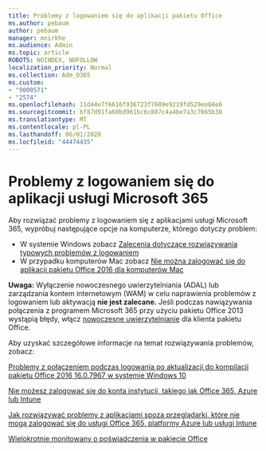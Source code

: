 ```yaml
---
title: Problemy z logowaniem się do aplikacji pakietu Office
ms.author: pebaum
author: pebaum
manager: mnirkhe
ms.audience: Admin
ms.topic: article
ROBOTS: NOINDEX, NOFOLLOW
localization_priority: Normal
ms.collection: Adm_O365
ms.custom:
- "9000571"
- "2574"
ms.openlocfilehash: 11d44e7f6616f936723f7609e9219fd529ee68e6
ms.sourcegitcommit: bf87d91fa60bd961bc6c887c4a4be7a3c7665b38
ms.translationtype: MT
ms.contentlocale: pl-PL
ms.lasthandoff: 06/01/2020
ms.locfileid: "44474435"
---
```

# <a name="issues-signing-into-microsoft-365-apps"></a>Problemy z logowaniem się do aplikacji usługi Microsoft 365

Aby rozwiązać problemy z logowaniem się z aplikacjami usługi Microsoft 365, wypróbuj następujące opcje na komputerze, którego dotyczy problem:  

- W systemie Windows zobacz [Zalecenia dotyczące rozwiązywania typowych problemów z logowaniem](https://docs.microsoft.com/office365/troubleshoot/administration/disabling-adal-wam-not-recommended#recommendations-on-resolving-common-sign-in-issues)
- W przypadku komputerów Mac zobacz [Nie można zalogować się do aplikacji pakietu Office 2016 dla komputerów Mac](https://docs.microsoft.com/office365/troubleshoot/authentication/sign-in-to-office-2016-for-mac-fail)

**Uwaga:** Wyłączenie nowoczesnego uwierzytelniania (ADAL) lub zarządzania kontem internetowym (WAM) w celu naprawienia problemów z logowaniem lub aktywacją **nie jest zalecane.** Jeśli podczas nawiązywania połączenia z programem Microsoft 365 przy użyciu pakietu Office 2013 wystąpią błędy, włącz [nowoczesne uwierzytelnianie](https://docs.microsoft.com/office365/admin/security-and-compliance/enable-modern-authentication) dla klienta pakietu Office.

Aby uzyskać szczegółowe informacje na temat rozwiązywania problemów, zobacz:

[Problemy z połączeniem podczas logowania po aktualizacji do kompilacji pakietu Office 2016 16.0.7967 w systemie Windows 10](https://docs.microsoft.com/office365/troubleshoot/administration/connection-issue-when-sign-in-office-2016)  

[Nie możesz zalogować się do konta instytucji, takiego jak Office 365, Azure lub Intune](https://docs.microsoft.com/office365/troubleshoot/authentication/sign-in-to-office-365-azure-intune)

[Jak rozwiązywać problemy z aplikacjami spoza przeglądarki, które nie mogą zalogować się do usługi Office 365, platformy Azure lub usługi Intune](https://support.office.com/article/how-to-troubleshoot-non-browser-apps-that-can-t-sign-in-to-office-365-azure-or-intune-3ba1b268-66f6-462c-b0e5-070f5c2603c1?ui=en-US&rs=en-US&ad=US)

[Wielokrotnie monitowany o poświadczenia w pakiecie Office](https://docs.microsoft.com/office365/troubleshoot/authentication/access-denied-when-connect-to-office-365)